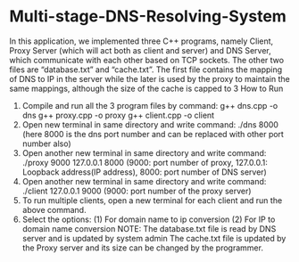 # Multi-stage-DNS-Resolving-System

In this application, we implemented three C++ programs, namely Client, Proxy
Server (which will act both as client and server) and DNS Server, which
communicate with each other based on TCP sockets.
The other two files are “database.txt” and “cache.txt”. The first file contains the
mapping of DNS to IP in the server while the later is used by the proxy to maintain
the same mappings, although the size of the cache is capped to 3
How to Run
1. Compile and run all the 3 program files by command:
g++ dns.cpp -o dns
g++ proxy.cpp -o proxy
g++ client.cpp -o client
2. Open new terminal in same directory and write command:
./dns 8000
(here 8000 is the dns port number and can be replaced with other port number also)
3. Open another new terminal in same directory and write command:
./proxy 9000 127.0.0.1 8000
(9000: port number of proxy, 127.0.0.1: Loopback address(IP address), 8000: port number of
DNS server)
4. Open another new terminal in same directory and write command:
./client 127.0.0.1 9000
(9000: port number of the proxy server)
5. To run multiple clients, open a new terminal for each client and run the above command.
6. Select the options:
(1) For domain name to ip conversion
(2) For IP to domain name conversion
NOTE: The database.txt file is read by DNS server and is updated by system admin
The cache.txt file is updated by the Proxy server and its size can be changed by the
programmer.
